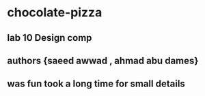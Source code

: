 # chocolate-pizza


## lab 10 Design comp
## authors {saeed awwad , ahmad abu dames}
## was fun took a long time for small details